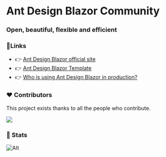 # Ant Design Blazor Community

### Open, beautiful, flexible and efficient
<!-- <p align="center">
  <a href="https://antblazor.com">
    <img width="100" src="https://raw.githubusercontent.com/ant-design-blazor/ant-design-blazor/master/logo.svg">
  </a>
</p>

<h1 align="center">Ant Design Blazor</h1>
<p align="center">A rich set of enterprise-class UI components based on Ant Design and Blazor.</p>
 -->
### 📎Links

- 👉 [Ant Design Blazor official site](https://antblazor.com)
- 👉 [Ant Design Blazor Template](https://pro.antblazor.com)
- 👉 [Who is using Ant Design Blazor in production?](https://github.com/ant-design-blazor/ant-design-blazor/discussions/1693)

### ❤ Contributors 

This project exists thanks to all the people who contribute.

<a href="https://github.com/ant-design-blazor/ant-design-blazor/graphs/contributors">
  <img src="https://contrib.rocks/image?repo=ant-design-blazor/ant-design-blazor&max=1000&columns=15&anon=1" />
</a>


### 🌈 Stats 

![Alt](https://repobeats.axiom.co/api/embed/e65abfb2258c62189ec79b4e15cf6e4566cd96cb.svg "Repobeats analytics image")
